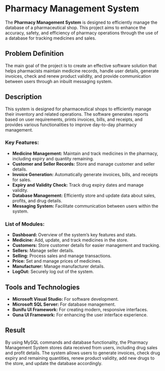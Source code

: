 # Pharmacy Management System

The **Pharmacy Management System** is designed to efficiently manage the database of a pharmaceutical shop. This project aims to enhance the accuracy, safety, and efficiency of pharmacy operations through the use of a database for tracking medicines and sales.

## Problem Definition
The main goal of the project is to create an effective software solution that helps pharmacists maintain medicine records, handle user details, generate invoices, check and renew product validity, and provide communication between users through an inbuilt messaging system.

## Description
This system is designed for pharmaceutical shops to efficiently manage their inventory and related operations. The software generates reports based on user requirements, prints invoices, bills, and receipts, and provides various functionalities to improve day-to-day pharmacy management.

### Key Features:
- **Medicine Management:** Maintain and track medicines in the pharmacy, including expiry and quantity remaining.
- **Customer and Seller Records:** Store and manage customer and seller details.
- **Invoice Generation:** Automatically generate invoices, bills, and receipts for sales.
- **Expiry and Validity Check:** Track drug expiry dates and manage validity.
- **Database Management:** Efficiently store and update data about sales, profits, and drug details.
- **Messaging System:** Facilitate communication between users within the system.

### List of Modules:
- **Dashboard:** Overview of the system’s key features and stats.
- **Medicine:** Add, update, and track medicines in the store.
- **Customers:** Store customer details for easier management and tracking.
- **Sellers:** Manage seller details.
- **Selling:** Process sales and manage transactions.
- **Price:** Set and manage prices of medicines.
- **Manufacturer:** Manage manufacturer details.
- **LogOut:** Securely log out of the system.

## Tools and Technologies
- **Microsoft Visual Studio:** For software development.
- **Microsoft SQL Server:** For database management.
- **Bunifu UI Framework:** For creating modern, responsive interfaces.
- **Guna UI Framework:** For enhancing the user interface experience.

## Result
By using MySQL commands and database functionality, the Pharmacy Management System stores data received from users, including drug sales and profit details. The system allows users to generate invoices, check drug expiry and remaining quantities, renew product validity, add new drugs to the store, and update the database accordingly.
